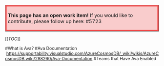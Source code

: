 <table border="1";bgcolor="#ffa7a7";>
<tr>
  <td style='border-style:solid;border-color:#f64e4e;background-color:#f9cccc;border-width:3pt; 
vertical-align:top;width:8in;padding:2.0pt 3.0pt 2.0pt 3.0pt'>  

<b> This page has an open work item! </b>
If you would like to contribute, please follow up here:
#5723
</td>
</tr>
</table>

[[_TOC_]]

#What is Ava?
#Ava Documentation
 https://supportability.visualstudio.com/AzureCosmosDB/_wiki/wikis/AzureCosmosDB.wiki/288260/Ava-Documentation
#Teams that Have Ava Enabled